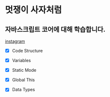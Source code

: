 


# 멋쟁이 사자처럼
## 자바스크립트 코어에 대해 학습합니다.

[instagram](https://www.instagram.com/_seovee/)

- [x] Code Structure
- [x] Variables
- [x] Static Mode
- [x] Global This
- [x] Data Types

